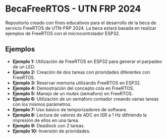 # BecaFreeRTOS - UTN FRP 2024
Repositorio creado con fines educativos para el desarrollo de la beca de servicio FreeRTOS de UTN-FRP 2024. La beca estará basada en realizar ejemplos de FreeRTOS con el microcontrolador ESP32.

## Ejemplos
- **Ejemplo 1:** Utilización de FreeRTOS en ESP32 para generar el parpadeo de un LED.
- **Ejemplo 2:** Creación de dos tareas con prioridades diferentes con FreeRTOS.
- **Ejemplo 3:** Reservar memoria utilizando FreeRTOS en ESP32.
- **Ejemplo 4:** Demostración del concepto cola en FreeRTOS.
- **Ejemplo 5:** Manejo de un mutex (semaforo) en FreeRTOS.
- **Ejemplo 6:** Utilización de un semáforo contador creando varias tareas con los mismos parámetros.
- **Ejemplo 7:** Uso básico de temporizadores de software.
- **Ejemplo 8:** Lectura de valores de ADC en ISR a 1 Hz difiriendo la impresión de ellos en una tarea.
- **Ejemplo 9:** Deadlock con 2 tareas.
- **Ejemplo 10:** Inversión de prioridades.
